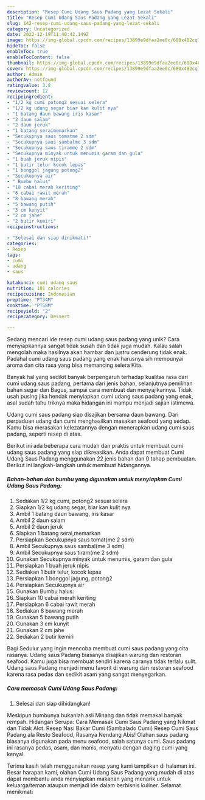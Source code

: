 ```yaml
---
description: "Resep Cumi Udang Saus Padang yang Lezat Sekali"
title: "Resep Cumi Udang Saus Padang yang Lezat Sekali"
slug: 142-resep-cumi-udang-saus-padang-yang-lezat-sekali
category: Uncategorized
date: 2022-12-19T11:40:42.149Z
image: https://img-global.cpcdn.com/recipes/13899e9dfaa2ee0c/680x482cq70/cumi-udang-saus-padang-foto-resep-utama.jpg
hideToc: false
enableToc: true
enableTocContent: false
thumbnail: https://img-global.cpcdn.com/recipes/13899e9dfaa2ee0c/680x482cq70/cumi-udang-saus-padang-foto-resep-utama.jpg
cover: https://img-global.cpcdn.com/recipes/13899e9dfaa2ee0c/680x482cq70/cumi-udang-saus-padang-foto-resep-utama.jpg
author: Admin
authorAv: notfound
ratingvalue: 3.8
reviewcount: 12
recipeingredient:
- "1/2 kg cumi potong2 sesuai selera"
- "1/2 kg udang segar biar kan kulit nya"
- "1 batang daun bawang iris kasar"
- "2 daun salam"
- "2 daun jeruk"
- "1 batang seraimemarkan"
- "Secukupnya saus tomatme 2 sdm"
- "Secukupnya saus sambalme 3 sdm"
- "Secukupnya saus tiramme 2 sdm"
- "Secukupnya minyak untuk menumis garam dan gula"
- "1 buah jeruk nipis"
- "1 butir telur kocok lepas"
- "1 bonggol jagung potong2"
- "Secukupnya air"
- " Bumbu halus"
- "10 cabai merah keriting"
- "6 cabai rawit merah"
- "8 bawang merah"
- "5 bawang putih"
- "3 cm kunyit"
- "2 cm jahe"
- "2 butir kemiri"
recipeinstructions:

- "Selesai dan siap dinikmati!"
categories:
- Resep
tags:
- cumi
- udang
- saus

katakunci: cumi udang saus 
nutrition: 181 calories
recipecuisine: Indonesian
preptime: "PT34M"
cooktime: "PT58M"
recipeyield: "2"
recipecategory: Dessert

---
```





Sedang mencari ide resep cumi udang saus padang yang unik? Cara menyiapkannya sangat tidak susah dan tidak juga mudah. Kalau salah mengolah maka hasilnya akan hambar dan justru cenderung tidak enak. Padahal cumi udang saus padang yang enak harusnya sih mempunyai aroma dan cita rasa yang bisa memancing selera Kita.





Banyak hal yang sedikit banyak berpengaruh terhadap kualitas rasa dari cumi udang saus padang, pertama dari jenis bahan, selanjutnya pemilihan bahan segar dan Bagus, sampai cara membuat dan menyajikannya. Tidak usah pusing jika hendak menyiapkan cumi udang saus padang yang enak,      asal sudah tahu triknya maka hidangan ini mampu menjadi sajian istimewa.














Udang cumi saus padang siap disajikan bersama daun bawang. Dari perpaduan udang dan cumi menghasilkan masakan seafood yang sedap. Kamu bisa merasakan kelezatannya dengan menerapkan udang cumi saus padang, seperti resep di atas.






Berikut ini ada beberapa cara mudah dan praktis untuk membuat cumi udang saus padang yang siap dikreasikan. Anda dapat membuat Cumi Udang Saus Padang menggunakan 22 jenis bahan dan 0 tahap pembuatan. Berikut ini langkah-langkah untuk membuat hidangannya.

<!--inarticleads1-->

##### Bahan-bahan dan bumbu yang digunakan untuk menyiapkan Cumi Udang Saus Padang:

1. Sediakan 1/2 kg cumi, potong2 sesuai selera
1. Siapkan 1/2 kg udang segar, biar kan kulit nya
1. Ambil 1 batang daun bawang, iris kasar
1. Ambil 2 daun salam
1. Ambil 2 daun jeruk
1. Siapkan 1 batang serai,memarkan
1. Persiapkan Secukupnya saus tomat(me 2 sdm)
1. Ambil Secukupnya saus sambal(me 3 sdm)
1. Ambil Secukupnya saus tiram(me 2 sdm)
1. Gunakan Secukupnya minyak untuk menumis, garam dan gula
1. Persiapkan 1 buah jeruk nipis
1. Sediakan 1 butir telur, kocok lepas
1. Persiapkan 1 bonggol jagung, potong2
1. Persiapkan Secukupnya air
1. Gunakan  Bumbu halus:
1. Siapkan 10 cabai merah keriting
1. Persiapkan 6 cabai rawit merah
1. Sediakan 8 bawang merah
1. Gunakan 5 bawang putih
1. Gunakan 3 cm kunyit
1. Gunakan 2 cm jahe
1. Sediakan 2 butir kemiri


Bagi Sedulur yang ingin mencoba membuat cumi saus padang yang cita rasanya. Udang saus Padang biasanya disajikan warung dan restoran seafood. Kamu juga bisa membuat sendiri karena caranya tidak terlalu sulit. Udang saus Padang menjadi menu favorit di warung dan restoran seafood karena rasa pedas dan sedikit asam yang sangat menyegarkan. 

<!--inarticleads2-->

##### Cara memasak Cumi Udang Saus Padang:


1. Selesai dan siap dihidangkan!

Meskipun bumbunya bukanlah asli Minang dan tidak memakai banyak rempah. Hidangan Serupa: Cara Memasak Cumi Saus Padang yang Nikmat dan Tidak Alot. Resep Nasi Bakar Cumi (Sambalado Cumi) Resep Cumi Saus Padang ala Resto Seafood, Rasanya Nendang Abis! Olahan saus padang biasanya digunakan pada menu seafood, salah satunya cumi. Saus padang ini rasanya pedas, asam, dan manis, menyatu dengan daging cumi yang kenyal. 

Terima kasih telah menggunakan resep yang kami tampilkan di halaman ini. Besar harapan kami, olahan Cumi Udang Saus Padang yang mudah di atas dapat membantu anda menyiapkan makanan yang menarik untuk keluarga/teman ataupun menjadi ide dalam berbisnis kuliner. Selamat menikmati
